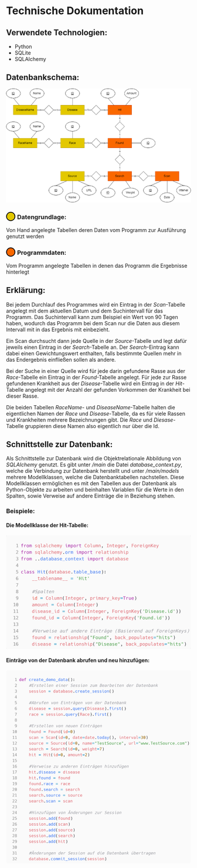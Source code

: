 <style>
.circle {
    border: 2px solid black;
    background-color: #E3C800;
    height: 21px;
    border-radius:50%;
    width: 21px;
    display: inline-block;
    margin-right: 5px;
    margin-bottom: -5px;
    
}
.circle2 {
    border: 2px solid black;
    background-color: #FA6800;
    height: 21px;
    border-radius:50%;
    width: 21px;
    display: inline-block;
    margin-right: 5px;
    margin-bottom: -5px;
    
}
</style>
# Technische Dokumentation

## Verwendete Technologien:
<ul>
    <li>Python</li>
    <li>SQLite</li>
    <li>SQLAlchemy</li>
</ul>

## Datenbankschema:

![Datenbankschema](Bilder/Datenbank_Entwurf_Englisch_2.png)

### <div class="circle"></div>Datengrundlage:
Von Hand angelegte Tabellen deren Daten vom Programm zur Ausführung genutzt werden

### <div class="circle2"></div>Programmdaten:
Vom Programm angelegte Tabellen in denen das Programm die Ergebnisse hinterlegt

## Erklärung:
Bei jedem Durchlauf des Programmes wird ein Eintrag in der <em>Scan</em>-Tabelle angelegt mit dem
aktuellen Datum und dem Suchintervall für das Programm. Das Suchintervall kann zum Beispiel ein
Wert von 90 Tagen haben, wodurch das Programm bei dem Scan nur die Daten aus diesem Intervall
mit in das Ergebnis mit einbezieht.<br>

Ein Scan durchsucht dann jede Quelle in der <em>Source</em>-Tabelle und legt dafür jeweils einen Eintrag in der
<em>Search</em>-Tabelle an. Der <em>Search</em>-Eintrag kann dabei einen Gewichtungswert enthalten, falls bestimmte
Quellen mehr in das Endergebnis einfließen sollen als andere.<br>

Bei der Suche in einer Quelle wird für jede darin gefundene Rasse aus der <em>Race</em>-Tabelle ein Eintrag in
der <em>Found</em>-Tabelle angelegt. Für jede zur Rasse gefundenen Krankheit aus der <em>Disease</em>-Tabelle wird
ein Eintrag in der <em>Hit</em>-Tabelle angelegt mit der Anzahl der gefunden Vorkommen der Krankheit bei
dieser Rasse.<br>

Die beiden Tabellen <em>RaceName</em>- und <em>DiseaseName</em>-Tabelle halten die eigentlichen Namen der <em>Race</em> und <em>Disease-</em>Tabelle, da es für viele Rassen und Krankheiten mehrere Bezeichnungen gibt. Die <em>Race</em> und <em>Diesase</em>-Tabelle gruppieren diese Namen also eigentlich nur über die Id.

## Schnittstelle zur Datenbank:
Als Schnittstelle zur Datenbank wird die Objektrelationale Abbildung von <em>SQLAlchemy</em> genutzt. Es gibt
unter <em>/main</em> die Datei <em>database_context.py</em>, welche die Verbindung zur Datenbank herstellt und
unter <em>/main/models</em> mehrere Modellklassen, welche die Datenbanktabellen nachstellen. Diese
Modellklassen ermöglichen es mit den Tabellen aus der Datenbank als Python-Objekte zu arbeiten
und beinhalten Variablen für die Werte in den Spalten, sowie Verweise auf andere Einträge die in
Beziehung stehen.

### Beispiele:
#### Die Modellklasse der Hit-Tabelle:
![Modellklasse](Bilder/Modellklasse_Hit.png)

#### Einträge von der Datenbank abrufen und neu hinzufügen:
![Datenbank](Bilder/Datenbank_Demo_Daten.png)